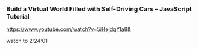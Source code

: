 <!-- @format -->

### Build a Virtual World Filled with Self-Driving Cars – JavaScript Tutorial

https://www.youtube.com/watch?v=5iHejdqYIa8&

watch to 2:24:01
